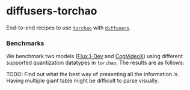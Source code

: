 # diffusers-torchao

End-to-end recipes to use [`torchao`](https://github.com/pytorch/ao) with [`diffusers`](https://github.com/huggingface/diffusers).

### Benchmarks

We benchmark two models ([Flux.1-Dev](https://huggingface.co/black-forest-labs/FLUX.1-dev) and [CogVideoX](https://huggingface.co/THUDM/CogVideoX-5b)) using different supported quantization datatypes in `torchao`. The results are as follows:

TODO: Find out what the best way of presenting all the information is. Having multiple giant table might be difficult to parse visually.
